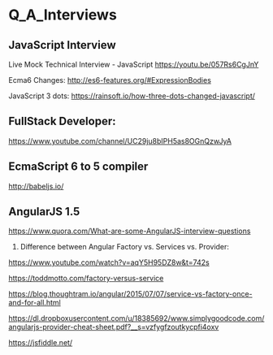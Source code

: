 # Q_A_Interviews
## JavaScript Interview
Live Mock Technical Interview - JavaScript
https://youtu.be/057Rs6CgJnY

Ecma6 Changes:
http://es6-features.org/#ExpressionBodies

JavaScript 3 dots:
https://rainsoft.io/how-three-dots-changed-javascript/


## FullStack Developer:
https://www.youtube.com/channel/UC29ju8bIPH5as8OGnQzwJyA

## EcmaScript 6 to 5 compiler
http://babeljs.io/

## AngularJS 1.5
https://www.quora.com/What-are-some-AngularJS-interview-questions
1. Difference between Angular Factory vs. Services vs. Provider:

https://www.youtube.com/watch?v=aqY5H95DZ8w&t=742s

https://toddmotto.com/factory-versus-service

https://blog.thoughtram.io/angular/2015/07/07/service-vs-factory-once-and-for-all.html

https://dl.dropboxusercontent.com/u/18385692/www.simplygoodcode.com/angularjs-provider-cheat-sheet.pdf?__s=vzfygfzoutkycpfi4oxv



https://jsfiddle.net/
